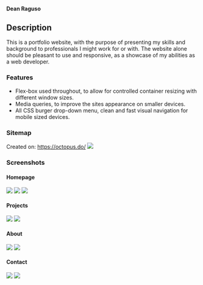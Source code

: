 #### Dean Raguso

## Description
This is a portfolio website, with the purpose of presenting my skills and background to professionals I might work for or with. The website alone should be pleasant to use and responsive, as a showcase of my abilities as a web developer.

### Features
- Flex-box used throughout, to allow for controlled container resizing with different window sizes.
- Media queries, to improve the sites appearance on smaller devices.
- All CSS burger drop-down menu, clean and fast visual navigation for mobile sized devices.

### Sitemap
Created on: https://octopus.do/
<img src="./docs/sitemap.png"/>

### Screenshots
#### Homepage
<img src="./docs/Screenshots/Home_desktop.png"/>
<img src="./docs/Screenshots/Home_mobile.png"/>
<img src="./docs/Screenshots/Home_mobile_nav.png"/>

#### Projects
<img src="./docs/Screenshots/Projects_desktop.png"/>
<img src="./docs/Screenshots/Project_mobile.png"/>

#### About
<img src="./docs/Screenshots/About_desktop.png"/>
<img src="./docs/Screenshots/About_mobile.png"/>

#### Contact
<img src="./docs/Screenshots/Contact_desktop.png"/>
<img src="./docs/Screenshots/Contact_mobile.png"/>
